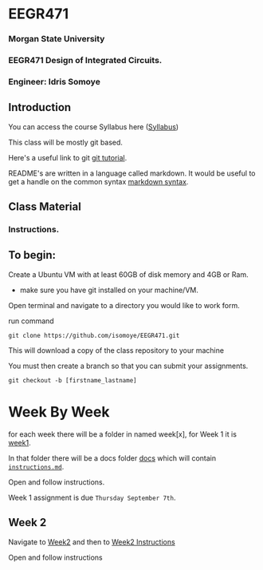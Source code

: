 # EEGR471
[comment]: <> (ALL submissions through git will be required to follow the header format below)
[comment]: <> (HEADER START)
<h3>Morgan State University</h3>

<h3>EEGR471 Design of Integrated Circuits.</h3>

<h3>Engineer: Idris Somoye</h3>

[comment]: <> (HEADER END)

<h2></h2>

<h2> Introduction </h2>

You can access the course Syllabus here ([Syllabus](sections/EEGR471_Syllabus_Final.docx))

This class will be mostly git based.

Here's a useful link to git [git tutorial](https://product.hubspot.com/blog/git-and-github-tutorial-for-beginners).

README's are written in a language called markdown. It would be useful to get a handle on the common syntax [markdown syntax](https://www.markdownguide.org/basic-syntax).

<h2> Class Material </h2>

### Instructions.

## To begin:

Create a Ubuntu VM with at least 60GB of disk memory and 4GB or Ram.

- make sure you have git installed on your machine/VM.

Open terminal and navigate to a directory you would like to work form.

run command

``git clone https://github.com/isomoye/EEGR471.git``

This will download a copy of the class repository to your machine

You must then create a branch so that you can submit your assignments.

``git checkout -b [firstname_lastname]``

# Week By Week

for each week there will be a folder in named week[x], for Week 1 it is [week1](week1).

In that folder there will be a docs folder [docs](week1/docs) which will contain [```instructions.md```](week1/docs/instructions.md). 

Open and follow instructions.

Week 1 assignment is due ``Thursday September 7th``.

## Week 2

Navigate to [Week2](week2) and then to [Week2 Instructions](week2/instructions.md)

Open and follow instructions



